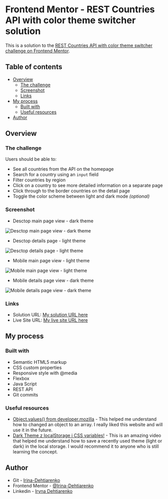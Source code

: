 # Frontend Mentor - REST Countries API with color theme switcher solution

This is a solution to the [REST Countries API with color theme switcher challenge on Frontend Mentor](https://www.frontendmentor.io/challenges/rest-countries-api-with-color-theme-switcher-5cacc469fec04111f7b848ca).

## Table of contents

- [Overview](#overview)
  - [The challenge](#the-challenge)
  - [Screenshot](#screenshot)
  - [Links](#links)
- [My process](#my-process)
  - [Built with](#built-with)
  - [Useful resources](#useful-resources)
- [Author](#author)

## Overview

### The challenge

Users should be able to:

- See all countries from the API on the homepage
- Search for a country using an `input` field
- Filter countries by region
- Click on a country to see more detailed information on a separate page
- Click through to the border countries on the detail page
- Toggle the color scheme between light and dark mode _(optional)_

### Screenshot

- Desctop main page view - dark theme

![Desctop main page view - dark theme](./img/screenshots/desktop_main_dark.png)

- Desctop details page - light theme

![Desctop details page - light theme](./img/screenshots/desktop_details_light.png)

- Mobile main page view - light theme

![Mobile main page view - light theme](./img/screenshots/mobile_main_light1.jpg)

- Mobile details page view - dark theme

![Mobile details page view - dark theme](./img/screenshots/mobile_details_dark.jpg)

### Links

- Solution URL: [My solution URL here](https://github.com/Irina-Dehtiarenko/REST-Countries-API-with-color-heme-switcher)
- Live Site URL: [My live site URL here](https://irina-dehtiarenko.github.io/REST-Countries-API-with-color-heme-switcher/)

## My process

### Built with

- Semantic HTML5 markup
- CSS custom properties
- Responsive style with @media
- Flexbox
- Java Script
- REST API
- Git commits

### Useful resources

- [Object.values() from developer.mozilla](https://developer.mozilla.org/en-US/docs/Web/JavaScript/Reference/Global_Objects/Object/values) - This helped me understand how to changed an object to an array. I really liked this website and will use it in the future.
- [Dark Theme z localStorage i CSS variables!](https://www.youtube.com/watch?v=gTX--uDIE9Y&ab_channel=Jakzacz%C4%85%C4%87programowa%C4%87%3F) - This is an amazing video that helped me understand how to save a recently used theme (light or dark) in the local storage. I would recommend it to anyone who is still learning the concept.

## Author

- Git - [Irina-Dehtiarenko](https://github.com/Irina-Dehtiarenko)
- Frontend Mentor - [@Irina-Dehtiarenko](https://www.frontendmentor.io/profile/Irina-Dehtiarenko)
- Linkedin - [Iryna Dehtiarenko](https://www.linkedin.com/in/iryna-dehtiarenko-7b0486206/)
